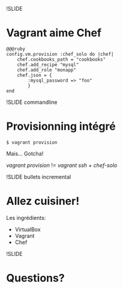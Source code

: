 !SLIDE 
# Vagrant aime Chef

    @@@ruby
    config.vm.provision :chef_solo do |chef|
        chef.cookbooks_path = "cookbooks"
        chef.add_recipe "mysql"
        chef.add_role "monapp"
        chef.json = { 
            :mysql_password => "foo"
            }
    end

!SLIDE commandline
# Provisionning intégré

    $ vagrant provision

Mais... Gotcha!

*vagrant provision* 
!=
*vagrant ssh + chef-solo*

!SLIDE bullets incremental
# Allez cuisiner!

Les ingrédients:

* VirtualBox 
* Vagrant
* Chef

!SLIDE
# Questions?
